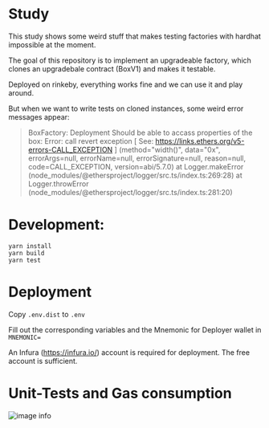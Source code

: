 # Study

This study shows some weird stuff that makes testing factories with hardhat impossible at the moment.

The goal of this repository is to implement an upgradeable factory, which clones an upgradebale contract (BoxV1)
and makes it testable. 

Deployed on rinkeby, everything works fine and we can use it and play around.

But when we want to write tests on cloned instances, some weird error messages appear:

>   BoxFactory:
>   Deployment
>   Should be able to accass properties of the box:
>   Error: call revert exception [ See: https://links.ethers.org/v5-errors-CALL_EXCEPTION ] (method="width()", data="0x", errorArgs=null, errorName=null, errorSignature=null, reason=null, code=CALL_EXCEPTION, version=abi/5.7.0)
>   at Logger.makeError (node_modules/@ethersproject/logger/src.ts/index.ts:269:28)
>   at Logger.throwError (node_modules/@ethersproject/logger/src.ts/index.ts:281:20)


# Development:
```shell
yarn install
yarn build
yarn test
```

# Deployment

Copy `.env.dist` to `.env`

Fill out the corresponding variables and the Mnemonic for Deployer wallet in
`MNEMONIC=` 

An Infura (https://infura.io/) account is required for deployment. The free account is sufficient.

# Unit-Tests and Gas consumption

![image info](./docs/unit-tests-and-gas-consumption.png)
